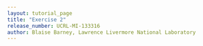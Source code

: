 ```yaml
---
layout: tutorial_page 
title: "Exercise 2"
release_number: UCRL-MI-133316
author: Blaise Barney, Lawrence Livermore National Laboratory
---
```

